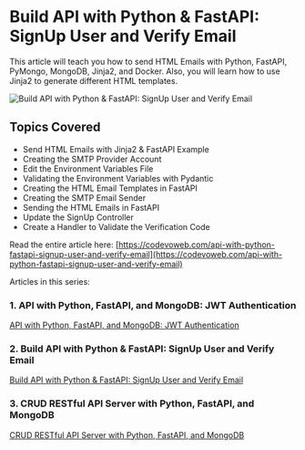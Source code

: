 #  Build API with Python & FastAPI: SignUp User and Verify Email

This article will teach you how to send HTML Emails with Python, FastAPI, PyMongo, MongoDB, Jinja2, and Docker. Also, you will learn how to use Jinja2 to generate different HTML templates.

![Build API with Python & FastAPI: SignUp User and Verify Email](https://codevoweb.com/wp-content/uploads/2022/07/Build-API-with-Python-FastAPI-SignUp-User-and-Verify-Email.webp)

## Topics Covered

- Send HTML Emails with Jinja2 & FastAPI Example
- Creating the SMTP Provider Account
- Edit the Environment Variables File
- Validating the Environment Variables with Pydantic
- Creating the HTML Email Templates in FastAPI
- Creating the SMTP Email Sender
- Sending the HTML Emails in FastAPI
- Update the SignUp Controller
- Create a Handler to Validate the Verification Code

Read the entire article here: [https://codevoweb.com/api-with-python-fastapi-signup-user-and-verify-email](https://codevoweb.com/api-with-python-fastapi-signup-user-and-verify-email)

Articles in this series:

### 1. API with Python, FastAPI, and MongoDB: JWT Authentication

[API with Python, FastAPI, and MongoDB: JWT Authentication](https://codevoweb.com/api-with-python-fastapi-and-mongodb-jwt-authentication)

### 2. Build API with Python & FastAPI: SignUp User and Verify Email

[Build API with Python & FastAPI: SignUp User and Verify Email](https://codevoweb.com/api-with-python-fastapi-signup-user-and-verify-email)

### 3. CRUD RESTful API Server with Python, FastAPI, and MongoDB

[CRUD RESTful API Server with Python, FastAPI, and MongoDB](https://codevoweb.com/crud-restful-api-server-with-python-fastapi-and-mongodb)
